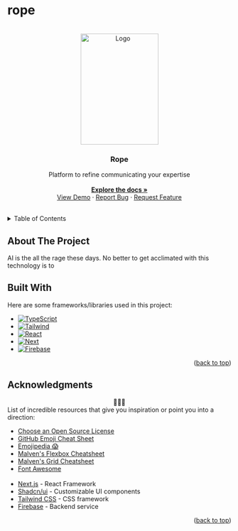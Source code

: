 # rope

<!-- PROJECT LOGO -->
<br />
<div align="center" id='readme-top'>
  <img src="https://images.stockcake.com/public/7/d/e/7de5e9f4-7e5a-4c29-b504-90cb82cfb0f5_large/mystical-chain-magic-stockcake.jpg" alt="Logo" target='blank' width="175" height="250" style=''>

  <h3 align="center">Rope</h3>

  <p align="center">
    Platform to refine communicating your expertise
    <br />
    <br />
    <a href="https://github.com/WackyChomp/rope"><strong>Explore the docs »</strong></a>
    <br />
    <a href="https://github.com/WackyChomp/rope">View Demo</a>
    ·
    <a href="https://github.com/WackyChomp/rope/issues">Report Bug</a>
    ·
    <a href="https://github.com/WackyChomp/rope/issues">Request Feature</a>
  </p>
</div>

<br />


<!-- TABLE OF CONTENTS -->
<details>
  <summary>Table of Contents</summary>
  <ol>
    <li><a href="#about-the-project">About The Project</a></li>
    <li><a href="#built-with">Built With</a></li>
    <li><a href="#acknowledgments">Acknowledgments</a></li>
    <!--<li><a href="#"></a></li>-->
    <!--<li><a href="#"></a></li>-->
  </ol>
</details>


## About The Project
AI is the all the rage these days. No better to get acclimated with this technology is to 


<!-- BUILT WITH -->
## Built With
Here are some frameworks/libraries used in this project:
* [![TypeScript][TypeScript]][TypeScript-url]
* [![Tailwind][Tailwind.css]][Tailwind-url]
* [![React][React.js]][React-url]
* [![Next][Next.js]][Next-url]
* [![Firebase][Firebase]][Firebase-url]

<p align="right">(<a href="#readme-top">back to top</a>)</p>



<!-- ACKNOWLEDGMENTS -->
## Acknowledgments
<div align="center">🌟🤗🌟</div>
List of incredible resources that give you inspiration or point you into a direction:

* [Choose an Open Source License](https://choosealicense.com)
* [GitHub Emoji Cheat Sheet](https://www.webpagefx.com/tools/emoji-cheat-sheet)
* [Emojipedia 😱](https://emojipedia.org/smileys)
* [Malven's Flexbox Cheatsheet](https://flexbox.malven.co/)
* [Malven's Grid Cheatsheet](https://grid.malven.co/)
* [Font Awesome](https://fontawesome.com)
<br><br>
* [Next.js](https://nextjs.org/) - React Framework
* [Shadcn/ui](https://ui.shadcn.com/docs) - Customizable UI components
* [Tailwind CSS](https://tailwindcss.com/docs/installation) - CSS framework
* [Firebase](https://firebase.google.com/) - Backend service

<p align="right">(<a href="#readme-top">back to top</a>)</p>


[Next.js]: https://img.shields.io/badge/next.js-000000?style=for-the-badge&logo=nextdotjs&logoColor=white
[Next-url]: https://nextjs.org/
[TypeScript]: https://img.shields.io/badge/TypeScript-007ACC?style=for-the-badge&logo=typescript&logoColor=white
[TypeScript-url]: https://www.typescriptlang.org/

[React.js]: https://img.shields.io/badge/React-20232A?style=for-the-badge&logo=react&logoColor=61DAFB
[React-url]: https://reactjs.org/
[Tailwind.css]: https://img.shields.io/badge/Tailwind_CSS-38B2AC?style=for-the-badge&logo=tailwind-css&logoColor=white
[Tailwind-url]: https://tailwindcss.com/

[Firebase]: https://img.shields.io/badge/Firebase-%23FF6600.svg?style=for-the-badge&logo=firebase&logoColor=white
[Firebase-url]: https://firebase.google.com/
